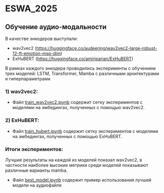 # ESWA_2025

## Обучение аудио-модальности

В качестве энкодеров выступали:
- wav2vec2 (https://huggingface.co/audeering/wav2vec2-large-robust-12-ft-emotion-msp-dim)
- ExHuBERT (https://huggingface.co/amiriparian/ExHuBERT)

В рамках каждого энкодера проводились эксперименты с обучением трех моделей: LSTM, Transformer, Mamba с различными архитектурами и гиперпараметрами

### 1) wav2vec2:

- Файл [train_wav2vec2.ipynb](./train_wav2vec2.ipynb) содержит сетку экспериментов с моделями на эмбедингах, полученных с помощью wav2vec2.

### 2) ExHuBERT:

- Файл [train_hubert.ipynb](./train_hubert.ipynb) содержит сетку экспериментов с моделями на эмбедингах, полученных с помощью ExHuBERT.

### Итоги экспериментов:

Лучшие результаты на каждой из моделей показал wav2vec2, в частности наиболее высокие метрики среди моделей показывают различные варианты mamba.

- Файл [best_model.ipynb](./best_model.ipynb) содержит пример использования лучшей модели на аудиофайле
